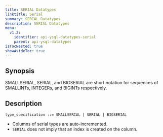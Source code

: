 ```yaml
---
title: SERIAL Datatypes
linktitle: Serial
summary: SERIAL Datatypes
description: SERIAL Datatypes
menu:
  v1.2:
    identifier: api-ysql-datatypes-serial
    parent: api-ysql-datatypes
isTocNested: true
showAsideToc: true
---
```


## Synopsis
SMALLSERIAL, SERIAL, and BIGSERIAL are short notation for sequences of SMALLINTs, INTEGERs, and BIGINTs respectively.

## Description

```
type_specification ::= SMALLSERIAL | SERIAL | BIGSERIAL
```

- Columns of serial types are auto-incremented.
- `SERIAL` does not imply that an index is created on the column.


